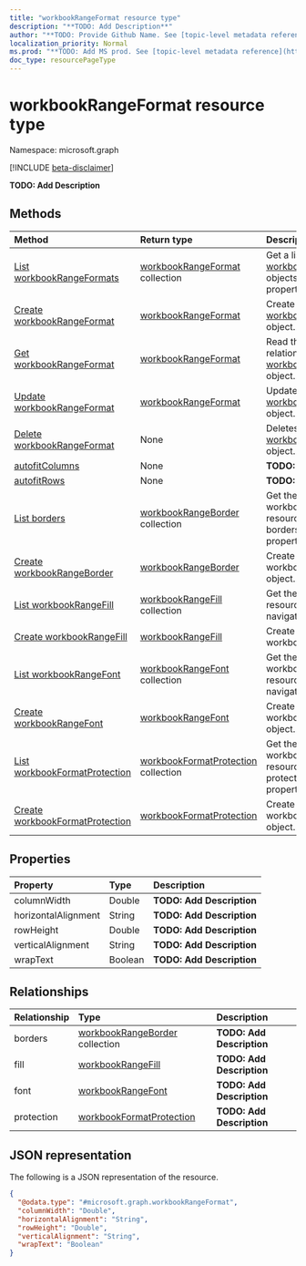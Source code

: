 ```yaml
---
title: "workbookRangeFormat resource type"
description: "**TODO: Add Description**"
author: "**TODO: Provide Github Name. See [topic-level metadata reference](https://msgo.azurewebsites.net/add/document/guidelines/metadata.html#topic-level-metadata)**"
localization_priority: Normal
ms.prod: "**TODO: Add MS prod. See [topic-level metadata reference](https://msgo.azurewebsites.net/add/document/guidelines/metadata.html#topic-level-metadata)**"
doc_type: resourcePageType
---
```


# workbookRangeFormat resource type

Namespace: microsoft.graph

[!INCLUDE [beta-disclaimer](../../includes/beta-disclaimer.md)]

**TODO: Add Description**

## Methods
|Method|Return type|Description|
|:---|:---|:---|
|[List workbookRangeFormats](../api/workbookrangeformat-list.md)|[workbookRangeFormat](../resources/workbookrangeformat.md) collection|Get a list of the [workbookRangeFormat](../resources/workbookrangeformat.md) objects and their properties.|
|[Create workbookRangeFormat](../api/workbookrangeformat-create.md)|[workbookRangeFormat](../resources/workbookrangeformat.md)|Create a new [workbookRangeFormat](../resources/workbookrangeformat.md) object.|
|[Get workbookRangeFormat](../api/workbookrangeformat-get.md)|[workbookRangeFormat](../resources/workbookrangeformat.md)|Read the properties and relationships of a [workbookRangeFormat](../resources/workbookrangeformat.md) object.|
|[Update workbookRangeFormat](../api/workbookrangeformat-update.md)|[workbookRangeFormat](../resources/workbookrangeformat.md)|Update the properties of a [workbookRangeFormat](../resources/workbookrangeformat.md) object.|
|[Delete workbookRangeFormat](../api/workbookrangeformat-delete.md)|None|Deletes a [workbookRangeFormat](../resources/workbookrangeformat.md) object.|
|[autofitColumns](../api/workbookrangeformat-autofitcolumns.md)|None|**TODO: Add Description**|
|[autofitRows](../api/workbookrangeformat-autofitrows.md)|None|**TODO: Add Description**|
|[List borders](../api/workbookrangeformat-list-borders.md)|[workbookRangeBorder](../resources/workbookrangeborder.md) collection|Get the workbookRangeBorder resources from the borders navigation property.|
|[Create workbookRangeBorder](../api/workbookrangeformat-post-borders.md)|[workbookRangeBorder](../resources/workbookrangeborder.md)|Create a new workbookRangeBorder object.|
|[List workbookRangeFill](../api/workbookrangeformat-list-fill.md)|[workbookRangeFill](../resources/workbookrangefill.md) collection|Get the workbookRangeFill resources from the fill navigation property.|
|[Create workbookRangeFill](../api/workbookrangeformat-post-fill.md)|[workbookRangeFill](../resources/workbookrangefill.md)|Create a new workbookRangeFill object.|
|[List workbookRangeFont](../api/workbookrangeformat-list-font.md)|[workbookRangeFont](../resources/workbookrangefont.md) collection|Get the workbookRangeFont resources from the font navigation property.|
|[Create workbookRangeFont](../api/workbookrangeformat-post-font.md)|[workbookRangeFont](../resources/workbookrangefont.md)|Create a new workbookRangeFont object.|
|[List workbookFormatProtection](../api/workbookrangeformat-list-protection.md)|[workbookFormatProtection](../resources/workbookformatprotection.md) collection|Get the workbookFormatProtection resources from the protection navigation property.|
|[Create workbookFormatProtection](../api/workbookrangeformat-post-protection.md)|[workbookFormatProtection](../resources/workbookformatprotection.md)|Create a new workbookFormatProtection object.|

## Properties
|Property|Type|Description|
|:---|:---|:---|
|columnWidth|Double|**TODO: Add Description**|
|horizontalAlignment|String|**TODO: Add Description**|
|rowHeight|Double|**TODO: Add Description**|
|verticalAlignment|String|**TODO: Add Description**|
|wrapText|Boolean|**TODO: Add Description**|

## Relationships
|Relationship|Type|Description|
|:---|:---|:---|
|borders|[workbookRangeBorder](../resources/workbookrangeborder.md) collection|**TODO: Add Description**|
|fill|[workbookRangeFill](../resources/workbookrangefill.md)|**TODO: Add Description**|
|font|[workbookRangeFont](../resources/workbookrangefont.md)|**TODO: Add Description**|
|protection|[workbookFormatProtection](../resources/workbookformatprotection.md)|**TODO: Add Description**|

## JSON representation
The following is a JSON representation of the resource.
<!-- {
  "blockType": "resource",
  "keyProperty": "id",
  "@odata.type": "microsoft.graph.workbookRangeFormat",
  "openType": false
}
-->
``` json
{
  "@odata.type": "#microsoft.graph.workbookRangeFormat",
  "columnWidth": "Double",
  "horizontalAlignment": "String",
  "rowHeight": "Double",
  "verticalAlignment": "String",
  "wrapText": "Boolean"
}
```

